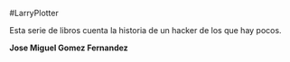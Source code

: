 
#LarryPlotter

Esta serie de libros cuenta la historia de un hacker de los que hay pocos.

**Jose Miguel Gomez Fernandez**
